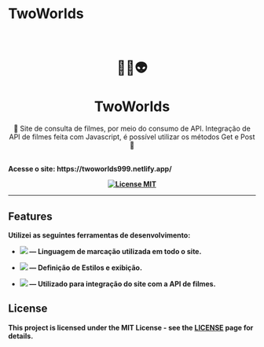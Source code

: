 # TwoWorlds

<h1 align="center">
<br>
  🎥👻👽
<br>
<br>
TwoWorlds
</h1>

<p align="center"> 🎥 Site de consulta de filmes, por meio do consumo de API. Integração de API de filmes feita com Javascript, é possível utilizar os métodos Get e Post 👻 </p>
<p> 
<br>
<strong> Acesse o site: https://twoworlds999.netlify.app/ <strong>
<br>
<p>
<p align="center">
  <a href="https://opensource.org/licenses/MIT">
    <img src="https://img.shields.io/badge/License-MIT-blue.svg" alt="License MIT">
  </a>  
</p>
  
<hr />

## Features
[//]: # (Add the features of your project here:)
Utilizei as seguintes ferramentas de desenvolvimento:

- <img src="https://img.shields.io/badge/HTML5-E34F26?style=for-the-badge&logo=html5&logoColor=white"> — Linguagem de marcação utilizada em todo o site.

- <img src="https://img.shields.io/badge/CSS3-1572B6?style=for-the-badge&logo=css3&logoColor=white"> — Definição de Estilos e exibição.

- <img src="https://img.shields.io/badge/JavaScript-F7DF1E?style=for-the-badge&logo=javascript&logoColor=black"> — Utilizado para  integração do site com a API de filmes.


## License

This project is licensed under the MIT License - see the [LICENSE](https://opensource.org/licenses/MIT) page for details. 
